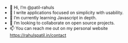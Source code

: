 - 👋 Hi, I’m @patil-rahuls
- 👀 I write applications focused on simplicity with usability.
- 🌱 I’m currently learning Javascript in depth.
- 💞️ I’m looking to collaborate on open source projects.
- 📫 You can reach me out on my personal website https://rahulspatil.in/contact

<!---
patil-rahuls/patil-rahuls is a ✨ special ✨ repository because its `README.md` (this file) appears on your GitHub profile.
You can click the Preview link to take a look at your changes.
--->
